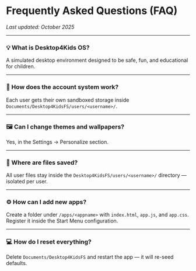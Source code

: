 # Frequently Asked Questions (FAQ)

_Last updated: October 2025_

------------------------------------------------------

### 💡 What is Desktop4Kids OS?
A simulated desktop environment designed to be safe, fun, and educational for children.

------------------------------------------------------

### 🔐 How does the account system work?
Each user gets their own sandboxed storage inside `Documents/Desktop4KidsFS/users/<username>/`.

------------------------------------------------------

### 🖼️ Can I change themes and wallpapers?
Yes, in the Settings → Personalize section.

------------------------------------------------------

### 💾 Where are files saved?
All user files stay inside the `Desktop4KidsFS/users/<username>/` directory — isolated per user.

------------------------------------------------------

### ⚙️ How can I add new apps?
Create a folder under `/apps/<appname>` with `index.html`, `app.js`, and `app.css`.  
Register it inside the Start Menu configuration.

------------------------------------------------------

### 💻 How do I reset everything?
Delete `Documents/Desktop4KidsFS` and restart the app — it will re-seed defaults.

